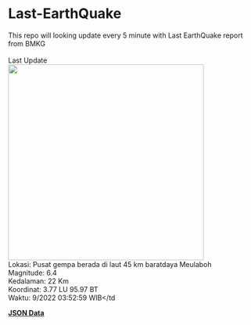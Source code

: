 # Last-EarthQuake
This repo will looking update every 5 minute with Last EarthQuake report from BMKG
<br>
<br>
Last Update
<br>
<img src="https://ews.bmkg.go.id/TEWS/data/20220924035259.mmi.jpg" width="400"/>
<br>
Lokasi: Pusat gempa berada di laut 45 km baratdaya Meulaboh <br>
Magnitude: 6.4 <br>
Kedalaman: 22 Km <br>
Koordinat: 3.77 LU 95.97 BT <br>
Waktu: 9/2022 03:52:59 WIB</td <br>

<a href="./data/data.json">**JSON Data**</a>
